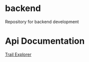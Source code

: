 # backend
Repository for backend development 

# Api Documentation
[Trail Explorer](https://documenter.getpostman.com/view/34174860/2sA3Bt29oD)